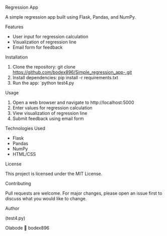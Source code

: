 Regression App

A simple regression app built using Flask, Pandas, and NumPy.

Features

- User input for regression calculation
- Visualization of regression line
- Email form for feedback

Installation

1. Clone the repository: git clone https://github.com/bodex896/Simple_regression_app-.git
2. Install dependencies: pip install -r requirements.txt
3. Run the app: `python test4.py

Usage

1. Open a web browser and navigate to http://localhost:5000
2. Enter values for regression calculation
3. View visualization of regression line
4. Submit feedback using email form

Technologies Used

- Flask
- Pandas
- NumPy
- HTML/CSS

License

This project is licensed under the MIT License.

Contributing

Pull requests are welcome. For major changes, please open an issue first to discuss what you would like to change.

Author

(test4.py)

 Olabode 💜 bodex896
